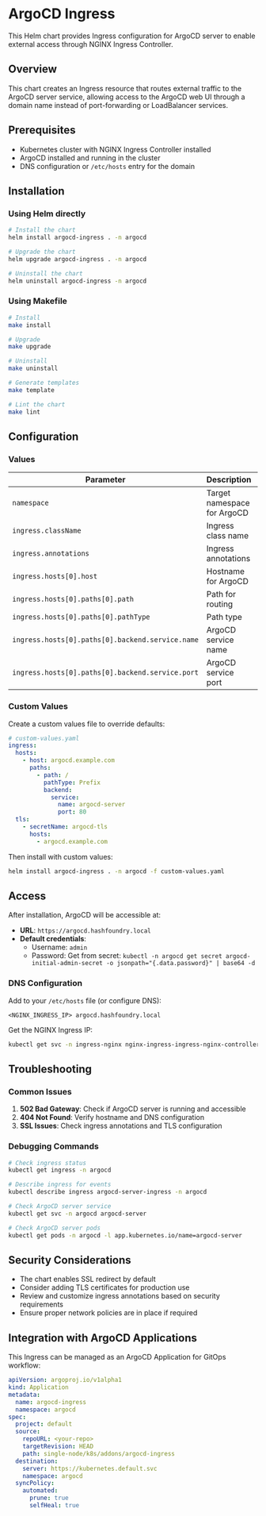 # ArgoCD Ingress

This Helm chart provides Ingress configuration for ArgoCD server to enable external access through NGINX Ingress Controller.

## Overview

This chart creates an Ingress resource that routes external traffic to the ArgoCD server service, allowing access to the ArgoCD web UI through a domain name instead of port-forwarding or LoadBalancer services.

## Prerequisites

- Kubernetes cluster with NGINX Ingress Controller installed
- ArgoCD installed and running in the cluster
- DNS configuration or `/etc/hosts` entry for the domain

## Installation

### Using Helm directly

```bash
# Install the chart
helm install argocd-ingress . -n argocd

# Upgrade the chart
helm upgrade argocd-ingress . -n argocd

# Uninstall the chart
helm uninstall argocd-ingress -n argocd
```

### Using Makefile

```bash
# Install
make install

# Upgrade
make upgrade

# Uninstall
make uninstall

# Generate templates
make template

# Lint the chart
make lint
```

## Configuration

### Values

| Parameter | Description | Default |
|-----------|-------------|---------|
| `namespace` | Target namespace for ArgoCD | `argocd` |
| `ingress.className` | Ingress class name | `nginx` |
| `ingress.annotations` | Ingress annotations | SSL redirect enabled |
| `ingress.hosts[0].host` | Hostname for ArgoCD | `argocd.hashfoundry.local` |
| `ingress.hosts[0].paths[0].path` | Path for routing | `/` |
| `ingress.hosts[0].paths[0].pathType` | Path type | `Prefix` |
| `ingress.hosts[0].paths[0].backend.service.name` | ArgoCD service name | `argocd-server` |
| `ingress.hosts[0].paths[0].backend.service.port` | ArgoCD service port | `80` |

### Custom Values

Create a custom values file to override defaults:

```yaml
# custom-values.yaml
ingress:
  hosts:
    - host: argocd.example.com
      paths:
        - path: /
          pathType: Prefix
          backend:
            service:
              name: argocd-server
              port: 80
  tls:
    - secretName: argocd-tls
      hosts:
        - argocd.example.com
```

Then install with custom values:

```bash
helm install argocd-ingress . -n argocd -f custom-values.yaml
```

## Access

After installation, ArgoCD will be accessible at:

- **URL**: `https://argocd.hashfoundry.local`
- **Default credentials**: 
  - Username: `admin`
  - Password: Get from secret: `kubectl -n argocd get secret argocd-initial-admin-secret -o jsonpath="{.data.password}" | base64 -d`

### DNS Configuration

Add to your `/etc/hosts` file (or configure DNS):

```
<NGINX_INGRESS_IP> argocd.hashfoundry.local
```

Get the NGINX Ingress IP:

```bash
kubectl get svc -n ingress-nginx nginx-ingress-ingress-nginx-controller
```

## Troubleshooting

### Common Issues

1. **502 Bad Gateway**: Check if ArgoCD server is running and accessible
2. **404 Not Found**: Verify hostname and DNS configuration
3. **SSL Issues**: Check ingress annotations and TLS configuration

### Debugging Commands

```bash
# Check ingress status
kubectl get ingress -n argocd

# Describe ingress for events
kubectl describe ingress argocd-server-ingress -n argocd

# Check ArgoCD server service
kubectl get svc -n argocd argocd-server

# Check ArgoCD server pods
kubectl get pods -n argocd -l app.kubernetes.io/name=argocd-server
```

## Security Considerations

- The chart enables SSL redirect by default
- Consider adding TLS certificates for production use
- Review and customize ingress annotations based on security requirements
- Ensure proper network policies are in place if required

## Integration with ArgoCD Applications

This Ingress can be managed as an ArgoCD Application for GitOps workflow:

```yaml
apiVersion: argoproj.io/v1alpha1
kind: Application
metadata:
  name: argocd-ingress
  namespace: argocd
spec:
  project: default
  source:
    repoURL: <your-repo>
    targetRevision: HEAD
    path: single-node/k8s/addons/argocd-ingress
  destination:
    server: https://kubernetes.default.svc
    namespace: argocd
  syncPolicy:
    automated:
      prune: true
      selfHeal: true
